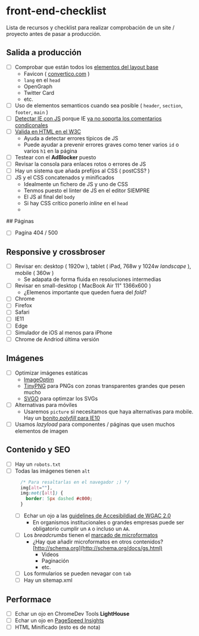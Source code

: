 # front-end-checklist

Lista de recursos y checklist para realizar comprobación de un site / proyecto antes de pasar a producción.

## Salida a producción

- [ ] Comprobar que están todos los [elementos del layout base](https://github.com/carloscabo/front-end-checklist/blob/master/resources/layout.html)
  - Favicon ( [convertico.com](http://convertico.com/) )
  - `lang` en el `head`
  - OpenGraph
  - Twitter Card
  - etc.
- [ ] Uso de elementos semanticos cuando sea posible ( `header`, `section`, `footer`, `main` )
- [ ] [Detectar IE con JS](https://gist.github.com/carloscabo/1b92432965e141d03f27771b6212b98f) porque IE [ya no soporta los comentarios condiconales](https://msdn.microsoft.com/en-us/library/hh801214(v=vs.85).aspx)
- [ ] [Valida en HTML en el W3C](https://validator.w3.org/)
  - Ayuda a detectar errores típicos de JS
  - Puede ayudar a prevenir errores graves como tener varios `id` o varios `h1` en la página
- [ ] Testear con el **AdBlocker** puesto
- [ ] Revisar la consola para enlaces rotos o errores de JS
- [ ] Hay un sistema que añada prefijos al CSS ( postCSS? )
- [ ] JS y el CSS concatenados y minificados
  - Idealmente un fichero de JS y uno de CSS
  - Tenmos puesto el linter de JS en el editor SIEMPRE
  - El JS al final del `body`
  - Si hay CSS crítico ponerlo _inline_ en el `head`
  - 

## Páginas

  - [ ] Pagína 404 / 500

## Responsive y crossbroser

- [ ] Revisar en: desktop ( 1920w ), tablet ( iPad, 768w y 1024w _landscape_ ), mobile ( 360w )
  - Se adapata de forma fluida en resoluciones intermedias
- [ ] Revisar en small-desktop ( MacBook Air 11" 1366x600 )
  - ¿Elemenos importante que queden fuera del _fold_?
- [ ] Chrome
- [ ] Firefox
- [ ] Safari
- [ ] IE11
- [ ] Edge
- [ ] Simulador de iOS al menos para iPhone
- [ ] Chrome de Andriod última versión

## Imágenes

- [ ] Optimizar imágenes estáticas
  - [ImageOptim](https://imageoptim.com/es.html)
  - [TinyPNG](https://tinypng.com/) para PNGs con zonas transparentes grandes que pesen mucho
  - [SVGO](https://github.com/svg/svgo) para optimzar los SVGs
- [ ] Alternativas para móviles
  - Usaremos `picture` si necesitamos que haya alternativas para mobile. Hay un [bonito _polyfill_ para IE10](http://scottjehl.github.io/picturefill/)
- [ ] Usamos _lazyload_ para componentes / páginas que usen muchos elementos de imagen

## Contenido y SEO

- [ ] Hay un `robots.txt`
- [ ] Todas las imágenes tienen `alt`  
  ```css
    /* Para resaltarlas en el navegador ;) */
    img[alt=""],
    img:not([alt]) {
      border: 5px dashed #c000;
    }
  ```
  - [ ] Echar un ojo a las [guidelines de Accesibildiad de WGAC 2.0](https://www.w3.org/TR/2006/WD-WCAG20-20060427/appendixB.html)
    - En organismos institucionales o grandes empresas puede ser obligatorio cumplir un `A` o incluso un `AA`.
  - [ ] Los _breadcrumbs_ tienen el [marcado de microformatos](https://developers.google.com/search/docs/data-types/breadcrumbs)
    - ¿Hay que añadir microformatos en otros contenidos? [http://schema.org](http://schema.org/docs/gs.html)
      - Videos
      - Paginación
      - etc.
  - [ ] Los formularios se pueden nevagar con `tab`
  - [ ] Hay un sitemap.xml
  
## Performace

  - [ ] Echar un ojo en ChromeDev Tools **LightHouse**
  - [ ] Echar un ojo en [PageSpeed Insights](https://developers.google.com/speed/pagespeed/insights/)
  - [ ] HTML Minificado (esto es de nota)